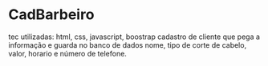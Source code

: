 # CadBarbeiro
 tec utilizadas: html, css, javascript, boostrap
 cadastro de cliente que pega a informação e guarda no banco de dados
 nome, tipo de corte de cabelo, valor, horario e número de telefone.
